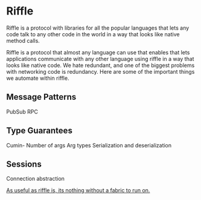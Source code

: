 # Riffle

Riffle is a protocol with libraries for all the popular languages that lets any code talk to any other code in the world in a way that looks like native method calls.

Riffle is a protocol that almost any language can use that enables that lets applications communicate with any other language using riffle in a way that looks like native code. We hate redundant, and one of the biggest problems with networking code is redundancy. Here are some of the important things we automate within riffle.

## Message Patterns

PubSub
RPC

## Type Guarantees

Cumin-
Number of args
Arg types
Serialization and deserialization

## Sessions

Connection abstraction

[As useful as riffle is, its nothing without a fabric to run on.](/pages/tour/Fabric.md)